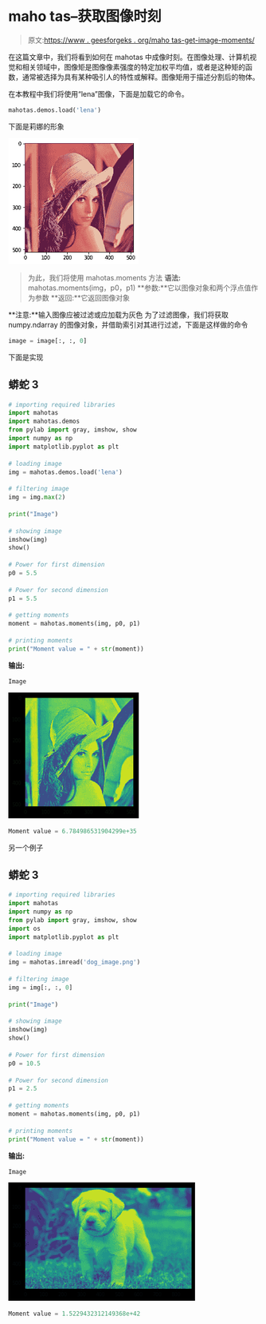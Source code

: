 # maho tas–获取图像时刻

> 原文:[https://www . geesforgeks . org/maho tas-get-image-moments/](https://www.geeksforgeeks.org/mahotas-getting-image-moments/)

在这篇文章中，我们将看到如何在 mahotas 中成像时刻。在图像处理、计算机视觉和相关领域中，图像矩是图像像素强度的特定加权平均值，或者是这种矩的函数，通常被选择为具有某种吸引人的特性或解释。图像矩用于描述分割后的物体。

在本教程中我们将使用“lena”图像，下面是加载它的命令。

```py
mahotas.demos.load('lena')
```

下面是莉娜的形象

![](img/c6cf4d1584ad896c98148d7fd44b7f25.png)

> 为此，我们将使用 mahotas.moments 方法
> **语法:** mahotas.moments(img，p0，p1)
> **参数:**它以图像对象和两个浮点值作为参数
> **返回:**它返回图像对象

**注意:**输入图像应被过滤或应加载为灰色
为了过滤图像，我们将获取 numpy.ndarray 的图像对象，并借助索引对其进行过滤，下面是这样做的命令

```py
image = image[:, :, 0]
```

下面是实现

## 蟒蛇 3

```py
# importing required libraries
import mahotas
import mahotas.demos
from pylab import gray, imshow, show
import numpy as np
import matplotlib.pyplot as plt

# loading image
img = mahotas.demos.load('lena')

# filtering image
img = img.max(2)

print("Image")

# showing image
imshow(img)
show()

# Power for first dimension
p0 = 5.5

# Power for second dimension
p1 = 5.5

# getting moments
moment = mahotas.moments(img, p0, p1)

# printing moments
print("Moment value = " + str(moment))
```

**输出:**

```py
Image

```

![](img/7e2a2e3e4e2c7d3717764f78ddb13263.png)

```py
Moment value = 6.784986531904299e+35
```

另一个例子

## 蟒蛇 3

```py
# importing required libraries
import mahotas
import numpy as np
from pylab import gray, imshow, show
import os
import matplotlib.pyplot as plt

# loading image
img = mahotas.imread('dog_image.png')

# filtering image
img = img[:, :, 0]

print("Image")

# showing image
imshow(img)
show()

# Power for first dimension
p0 = 10.5

# Power for second dimension
p1 = 2.5

# getting moments
moment = mahotas.moments(img, p0, p1)

# printing moments
print("Moment value = " + str(moment))
```

**输出:**

```py
Image

```

![](img/69c070b367f54d4895c9b3e679a941a7.png)

```py
Moment value = 1.5229432312149368e+42
```